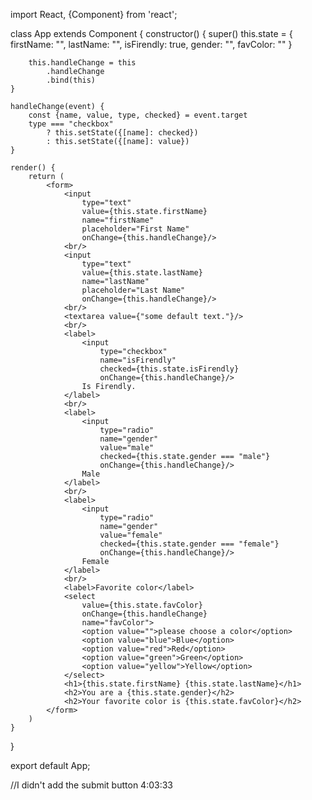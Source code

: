 import React, {Component} from 'react';

class App extends Component {
    constructor() {
        super()
        this.state = {
            firstName: "",
            lastName: "",
            isFirendly: true,
            gender: "",
            favColor: ""
        }

        this.handleChange = this
            .handleChange
            .bind(this)
    }

    handleChange(event) {
        const {name, value, type, checked} = event.target
        type === "checkbox"
            ? this.setState({[name]: checked})
            : this.setState({[name]: value})
    }

    render() {
        return (
            <form>
                <input
                    type="text"
                    value={this.state.firstName}
                    name="firstName"
                    placeholder="First Name"
                    onChange={this.handleChange}/>
                <br/>
                <input
                    type="text"
                    value={this.state.lastName}
                    name="lastName"
                    placeholder="Last Name"
                    onChange={this.handleChange}/>
                <br/>
                <textarea value={"some default text."}/>
                <br/>
                <label>
                    <input
                        type="checkbox"
                        name="isFirendly"
                        checked={this.state.isFirendly}
                        onChange={this.handleChange}/>
                    Is Firendly.
                </label>
                <br/>
                <label>
                    <input
                        type="radio"
                        name="gender"
                        value="male"
                        checked={this.state.gender === "male"}
                        onChange={this.handleChange}/>
                    Male
                </label>
                <br/>
                <label>
                    <input
                        type="radio"
                        name="gender"
                        value="female"
                        checked={this.state.gender === "female"}
                        onChange={this.handleChange}/>
                    Female
                </label>
                <br/>
                <label>Favorite color</label>
                <select
                    value={this.state.favColor}
                    onChange={this.handleChange}
                    name="favColor">
                    <option value="">please choose a color</option>
                    <option value="blue">Blue</option>
                    <option value="red">Red</option>
                    <option value="green">Green</option>
                    <option value="yellow">Yellow</option>
                </select>
                <h1>{this.state.firstName} {this.state.lastName}</h1>
                <h2>You are a {this.state.gender}</h2>
                <h2>Your favorite color is {this.state.favColor}</h2>
            </form>
        )
    }
}

export default App;

//I didn't add the submit button 4:03:33